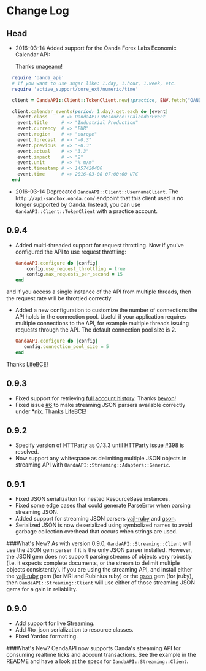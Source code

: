 # Change Log

## Head

* 2016-03-14  Added support for the Oanda Forex Labs Economic Calendar API:

  Thanks [unageanu](https://github.com/unageanu)!

```ruby
  require 'oanda_api'
  # If you want to use sugar like: 1.day, 1.hour, 1.week, etc.
  require 'active_support/core_ext/numeric/time'

  client = OandaAPI::Client::TokenClient.new(:practice, ENV.fetch("OANDA_PRACTICE_TOKEN"))

  client.calendar_events(period: 1.day).get.each do |event|
    event.class     # => OandaAPI::Resource::CalendarEvent
    event.title     # => "Industrial Production"
    event.currency  # => "EUR"
    event.region    # => "europe"
    event.forecast  # => "-0.3"
    event.previous  # => "-0.3"
    event.actual    # => "3.3"
    event.impact    # => "2"
    event.unit      # => "% m/m"
    event.timestamp # => 1457420400
    event.time      # => 2016-03-08 07:00:00 UTC
  end
```

* 2016-03-14 Deprecated `OandaAPI::Client::UsernameClient`. The `http://api-sandbox.oanda.com/` endpoint that this client used is no longer supported by Oanda. Instead, you can use `OandaAPI::Client::TokenClient` with a practice account.

## 0.9.4

* Added multi-threaded support for request throttling. Now if you've configured the API to use request throttling:

  ```ruby
  OandaAPI.configure do |config|
      config.use_request_throttling = true
      config.max_requests_per_second = 15
  end
  ```
and if you access a single instance of the API from multiple threads, then the request rate will be throttled correctly.

* Added a new configuration to customize the number of connections the API holds in the connection pool. Useful if your application requires multiple connections to the API, for example multiple threads issuing requests through the API. The default connection pool size is 2.

   ```ruby
   OandaAPI.configure do |config|
      config.connection_pool_size = 5
  end
   ```
Thanks [LifeBCE](https://github.com/lifeBCE)!

## 0.9.3

* Fixed support for retrieving [full account history](http://developer.oanda.com/rest-live/transaction-history/#getFullAccountHistory). Thanks [bewon](https://github.com/bewon)!
* Fixed issue [#6](https://github.com/nukeproof/oanda_api/issues/6) to make streaming JSON parsers available correctly under *nix. Thanks [LifeBCE](https://github.com/lifeBCE)!

## 0.9.2

 * Specify version of HTTParty as 0.13.3 until HTTParty issue [#398](https://github.com/jnunemaker/httparty/issues/398) is resolved.
 * Now support any whitespace as delimiting multiple JSON objects in streaming API with `OandaAPI::Streaming::Adapters::Generic`.

## 0.9.1

 * Fixed JSON serialization for nested ResourceBase instances.
 * Fixed some edge cases that could generate ParseError when parsing streaming JSON.
 * Added support for streaming JSON parsers [yajl-ruby](https://github.com/brianmario/yajl-ruby) and [gson](https://github.com/avsej/gson.rb).
 * Serialized JSON is now deserialized using symbolized names to avoid garbage collection overhead that occurs when strings are used.

###What's New?
As with version 0.9.0, `OandaAPI::Streaming::Client` will use the JSON gem parser if it is the only JSON parser installed. However, the JSON gem does not support parsing streams of objects very robustly (i.e. it expects complete documents, or the stream to delimit multiple objects consistently). If you are using the streaming API, and install either the [yajl-ruby](https://github.com/brianmario/yajl-ruby) gem (for MRI and Rubinius ruby) or the [gson](https://github.com/avsej/gson.rb) gem (for jruby), then `OandaAPI::Streaming::Client` will use either of those streaming JSON gems for a gain in reliability.

## 0.9.0

 * Add support for live [Streaming](http://developer.oanda.com/rest-live/streaming/).
 * Add #to_json serialization to resource classes.
 * Fixed Yardoc formatting.

###What's New?
OandaAPI now supports Oanda's streaming API for consuming realtime ticks and account transactions. See the example in the README and have a look at the specs for `OandaAPI::Streaming::Client`.
